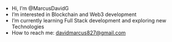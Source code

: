 -  Hi, I’m @MarcusDavidG
-  I’m interested in Blockchain and Web3 development
-  I’m currently learning Full Stack development and exploring new Technologies
-  How to reach me: davidmarcus827@gmail.com

<!---
MarcusDavidG/MarcusDavidG is a ✨ special ✨ repository because its `README.md` (this file) appears on your GitHub profile.
You can click the Preview link to take a look at your changes.
--->
